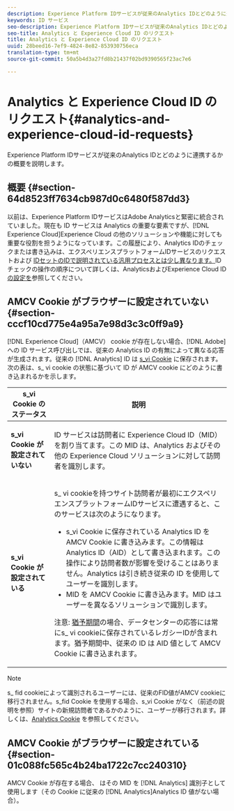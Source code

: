 ```yaml
---
description: Experience Platform IDサービスが従来のAnalytics IDとどのように連携するかの概要を説明します。
keywords: ID サービス
seo-description: Experience Platform IDサービスが従来のAnalytics IDとどのように連携するかの概要を説明します。
seo-title: Analytics と Experience Cloud ID のリクエスト
title: Analytics と Experience Cloud ID のリクエスト
uuid: 28beed16-7ef9-4824-8e82-853930756eca
translation-type: tm+mt
source-git-commit: 50a5b4d3a27fd8b21437f02bd9390565f23ac7e6

---
```



# Analytics と Experience Cloud ID のリクエスト{#analytics-and-experience-cloud-id-requests}

Experience Platform IDサービスが従来のAnalytics IDとどのように連携するかの概要を説明します。

## 概要 {#section-64d8523ff7634cb987d0c6480f587dd3}

以前は、Experience Platform IDサービスはAdobe Analyticsと緊密に統合されていました。現在も ID サービスは Analytics の重要な要素ですが、[!DNL Experience Cloud]Experience Cloud の他のソリューションや機能に対しても重要な役割を担うようになっています。この履歴により、Analytics IDのチェックまたは書き込みは、エクスペリエンスプラットフォームIDサービスのリクエストおよび [IDセットのIDで説明されている汎用プロセスとは少し異なります。](../../introduction/id-request.md#concept-2caacebb1d244402816760e9b8bcef6a)IDチェックの操作の順序について詳しくは、AnalyticsおよびExperience Cloud ID [の設定を](../../reference/analytics-reference/analytics-ids.md#concept-f381dd18ee184c6c8e48286937a161d6)参照してください。

## AMCV Cookie がブラウザーに設定されていない {#section-cccf10cd775e4a95a7e98d3c3c0ff9a9}

[!DNL Experience Cloud]（AMCV） cookie が存在しない場合、[!DNL Adobe]　への ID サービス呼び出しでは、従来の Analytics ID の有無によって異なる応答が生成されます。従来の [!DNL Analytics] ID は [s_vi Cookie](https://marketing.adobe.com/resources/help/en_US/whitepapers/cookies/?f=cookies_analytics.html) に保存されます。次の表は、s_ vi cookie の状態に基づいて ID が AMCV cookie にどのように書き込まれるかを示します。

<table id="table_DC85FECE26DD424E841BA1059AF1E57F"> 
 <thead> 
  <tr> 
   <th colname="col1" class="entry"> s_vi Cookie のステータス </th> 
   <th colname="col2" class="entry"> 説明 </th> 
  </tr> 
 </thead>
 <tbody> 
  <tr> 
   <td colname="col1"> <p> <b> s_vi Cookie が設定されていない</b> </p> </td> 
   <td colname="col2"> <p>ID サービスは訪問者に <span class="keyword">Experience Cloud</span> ID（MID）を割り当てます。この MID は、<span class="keyword">Analytics</span> およびその他の <span class="keyword">Experience Cloud</span> ソリューションに対して訪問者を識別します。 </p> </td> 
  </tr> 
  <tr> 
   <td colname="col1"> <p> <b>s_vi Cookie が設定されている</b> </p> </td> 
   <td colname="col2"> <p>s_ vi cookieを持つサイト訪問者が最初にエクスペリエンスプラットフォームIDサービスに遭遇すると、このサービスは次のようになります。 </p> 
    <ul id="ul_BE584810280D4874AF802A9247011787"> 
     <li id="li_AA395B09A3174AF78F3EC10053E2E4F5">s_vi Cookie に保存されている <span class="keyword">Analytics</span> ID を AMCV Cookie に書き込みます。この情報は <span class="keyword">Analytics</span> ID（AID）として書き込まれます。この操作により訪問者数が影響を受けることはありません。<i></i><span class="keyword">Analytics</span> は引き続き従来の ID を使用してユーザーを識別します。 </li> 
     <li id="li_8735DE21FEA542BA8024109B8FE1E2ED">MID を AMCV Cookie に書き込みます。MID はユーザーを異なるソリューションで識別します。 </li> 
    </ul> <p> <p>注意: <a href="../../reference/analytics-reference/grace-period.md" format="dita" scope="local"> 猶予期間</a>の場合、データセンターの応答には常にs_ vi cookieに保存されているレガシーIDが含まれます。猶予期間中、従来の ID は AID 値として AMCV Cookie に書き込まれます。 </p> </p> </td> 
  </tr> 
 </tbody> 
</table>

>[!NOTE]
>
>s_ fid cookieによって識別されるユーザーには、従来のFID値がAMCV cookieに移行されません。s_fid Cookie を使用する場合、s_vi Cookie がなく（前述の説明を参照）サイトの新規訪問者であるかのように、ユーザーが移行されます。詳しくは、[Analytics Cookie](https://marketing.adobe.com/resources/help/en_US/whitepapers/cookies/?f=cookies_analytics.html) を参照してください。

## AMCV Cookie がブラウザーに設定されている {#section-01c088fc565c4b24ba1722c7cc240310}

AMCV Cookie が存在する場合、 はその MID を [!DNL Analytics] 識別子として使用します（その Cookie に従来の [!DNL Analytics]Analytics ID 値がない場合）。
